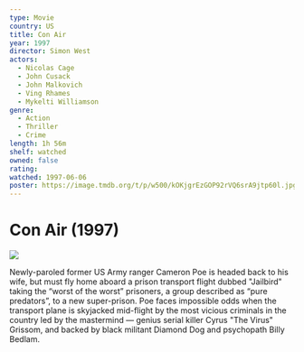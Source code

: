 ```yaml
---
type: Movie
country: US
title: Con Air
year: 1997
director: Simon West
actors:
  - Nicolas Cage
  - John Cusack
  - John Malkovich
  - Ving Rhames
  - Mykelti Williamson
genre:
  - Action
  - Thriller
  - Crime
length: 1h 56m
shelf: watched
owned: false
rating:
watched: 1997-06-06
poster: https://image.tmdb.org/t/p/w500/kOKjgrEzGOP92rVQ6srA9jtp60l.jpg
---
```


# Con Air (1997)

![](https://image.tmdb.org/t/p/w500/kOKjgrEzGOP92rVQ6srA9jtp60l.jpg)

Newly-paroled former US Army ranger Cameron Poe is headed back to his wife, but must fly home aboard a prison transport flight dubbed "Jailbird" taking the “worst of the worst” prisoners, a group described as “pure predators”, to a new super-prison. Poe faces impossible odds when the transport plane is skyjacked mid-flight by the most vicious criminals in the country led by the mastermind — genius serial killer Cyrus "The Virus" Grissom, and backed by black militant Diamond Dog and psychopath Billy Bedlam.